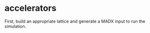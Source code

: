 # accelerators
First, build an appropriate lattice and generate a MADX input to run the simulation.
